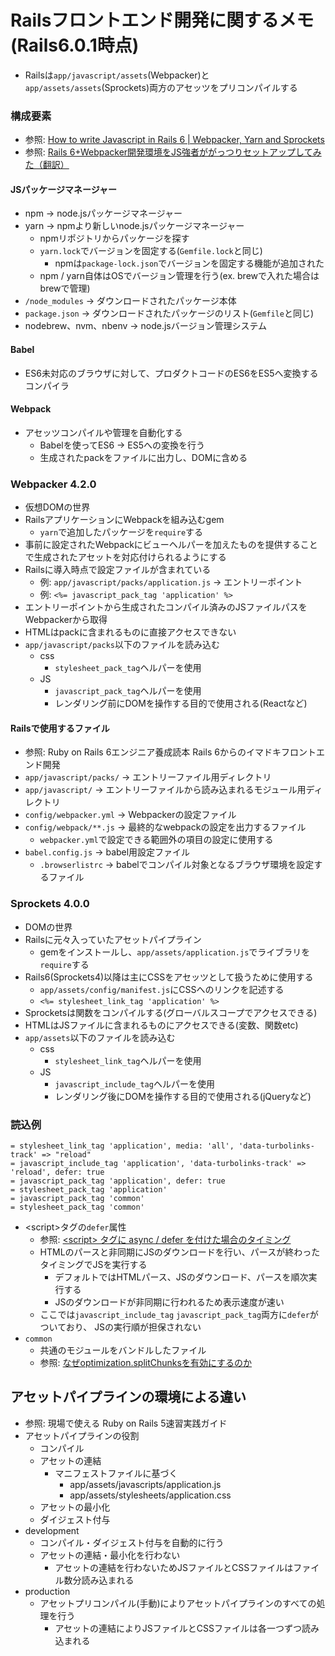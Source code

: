 # Railsフロントエンド開発に関するメモ(Rails6.0.1時点)
- Railsは`app/javascript/assets`(Webpacker)と`app/assets/assets`(Sprockets)両方のアセッツをプリコンパイルする

### 構成要素
- 参照: [How to write Javascript in Rails 6 | Webpacker, Yarn and Sprockets](https://blog.capsens.eu/how-to-write-javascript-in-rails-6-webpacker-yarn-and-sprockets-cdf990387463)
- 参照: [Rails 6+Webpacker開発環境をJS強者ががっつりセットアップしてみた（翻訳）](https://techracho.bpsinc.jp/hachi8833/2019_11_28/83678)

#### JSパッケージマネージャー
- npm -> node.jsパッケージマネージャー
- yarn -> npmより新しいnode.jsパッケージマネージャー
  - npmリポジトリからパッケージを探す
  - `yarn.lock`でバージョンを固定する(`Gemfile.lock`と同じ)
    - npmは`package-lock.json`でバージョンを固定する機能が追加された
  - npm / yarn自体はOSでバージョン管理を行う(ex. brewで入れた場合はbrewで管理)
- `/node_modules` -> ダウンロードされたパッケージ本体
- `package.json` -> ダウンロードされたパッケージのリスト(`Gemfile`と同じ)
- nodebrew、nvm、nbenv -> node.jsバージョン管理システム

#### Babel
- ES6未対応のブラウザに対して、プロダクトコードのES6をES5へ変換するコンパイラ

#### Webpack
- アセッツコンパイルや管理を自動化する
  - Babelを使ってES6 -> ES5への変換を行う
  - 生成されたpackをファイルに出力し、DOMに含める

### Webpacker 4.2.0
- 仮想DOMの世界
- RailsアプリケーションにWebpackを組み込むgem
  - `yarn`で追加したパッケージを`require`する
- 事前に設定されたWebpackにビューヘルパーを加えたものを提供することで生成されたアセットを対応付けられるようにする
- Railsに導入時点で設定ファイルが含まれている
  - 例: `app/javascript/packs/application.js` -> エントリーポイント
  - 例: `<%= javascript_pack_tag 'application' %>`
- エントリーポイントから生成されたコンパイル済みのJSファイルパスをWebpackerから取得
- HTMLはpackに含まれるものに直接アクセスできない
- `app/javascript/packs`以下のファイルを読み込む
  - css
    - `stylesheet_pack_tag`ヘルパーを使用
  - JS
    - `javascript_pack_tag`ヘルパーを使用
    - レンダリング前にDOMを操作する目的で使用される(Reactなど)

#### Railsで使用するファイル
- 参照: Ruby on Rails 6エンジニア養成読本 Rails 6からのイマドキフロントエンド開発
- `app/javascript/packs/` -> エントリーファイル用ディレクトリ
- `app/javascript/` -> エントリーファイルから読み込まれるモジュール用ディレクトリ
- `config/webpacker.yml` -> Webpackerの設定ファイル
- `config/webpack/**.js` -> 最終的なwebpackの設定を出力するファイル
  - `webpacker.yml`で設定できる範囲外の項目の設定に使用する
- `babel.config.js` -> babel用設定ファイル
  - `.browserlistrc` -> babelでコンパイル対象となるブラウザ環境を設定するファイル

### Sprockets 4.0.0
- DOMの世界
- Railsに元々入っていたアセットパイプライン
  - gemをインストールし、`app/assets/application.js`でライブラリを`require`する
- Rails6(Sprockets4)以降は主にCSSをアセッツとして扱うために使用する
  - `app/assets/config/manifest.js`にCSSへのリンクを記述する
  - `<%= stylesheet_link_tag 'application' %>`
- Sprocketsは関数をコンパイルする(グローバルスコープでアクセスできる)
- HTMLはJSファイルに含まれるものにアクセスできる(変数、関数etc)
- `app/assets`以下のファイルを読み込む
  - css
    -  `stylesheet_link_tag`ヘルパーを使用
  - JS
    - `javascript_include_tag`ヘルパーを使用
    - レンダリング後にDOMを操作する目的で使用される(jQueryなど)

### 読込例
```haml
= stylesheet_link_tag 'application', media: 'all', 'data-turbolinks-track' => "reload"
= javascript_include_tag 'application', 'data-turbolinks-track' => 'reload', defer: true
= javascript_pack_tag 'application', defer: true
= stylesheet_pack_tag 'application'
= javascript_pack_tag 'common'
= stylesheet_pack_tag 'common'
```
- \<script\>タグの`defer`属性
  - 参照: [\<script\> タグに async / defer を付けた場合のタイミング](https://qiita.com/phanect/items/82c85ea4b8f9c373d684)
  - HTMLのパースと非同期にJSのダウンロードを行い、パースが終わったタイミングでJSを実行する
    - デフォルトではHTMLパース、JSのダウンロード、パースを順次実行する
    - JSのダウンロードが非同期に行われるため表示速度が速い
  - ここでは`javascript_include_tag` `javascript_pack_tag`両方に`defer`がついており、
    JSの実行順が担保されない
- `common`
  - 共通のモジュールをバンドルしたファイル
  - 参照: [なぜoptimization.splitChunksを有効にするのか](https://qiita.com/soarflat/items/1b5aa7163c087a91877d#%E3%81%AA%E3%81%9Coptimizationsplitchunks%E3%82%92%E6%9C%89%E5%8A%B9%E3%81%AB%E3%81%99%E3%82%8B%E3%81%AE%E3%81%8B)

## アセットパイプラインの環境による違い
- 参照: 現場で使える Ruby on Rails 5速習実践ガイド
- アセットパイプラインの役割
  - コンパイル
  - アセットの連結
    - マニフェストファイルに基づく
      - app/assets/javascripts/application.js
      - app/assets/stylesheets/application.css
  - アセットの最小化
  - ダイジェスト付与
- development
  - コンパイル・ダイジェスト付与を自動的に行う
  - アセットの連結・最小化を行わない
    - アセットの連結を行わないためJSファイルとCSSファイルはファイル数分読み込まれる
- production
  - アセットプリコンパイル(手動)によりアセットパイプラインのすべての処理を行う
    - アセットの連結によりJSファイルとCSSファイルは各一つずつ読み込まれる
